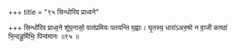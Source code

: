 +++
title = "९५ सिन्धोरिव प्राध्वने"

+++
सिन्धो॑रिव प्राध्व॒ने शू॑घ॒नासो॒ वात॑प्रमियः पतयन्ति य॒ह्वाः। घृ॒तस्य॒ धारा॑ऽअरु॒षो न वा॒जी काष्ठा॑ भि॒न्दन्नू॒र्मिभिः॒ पिन्व॑मानः ॥९५ ॥